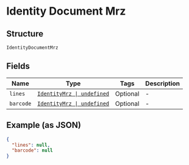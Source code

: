 
# Identity Document Mrz

## Structure

`IdentityDocumentMrz`

## Fields

| Name | Type | Tags | Description |
|  --- | --- | --- | --- |
| `lines` | [`IdentityMrz \| undefined`](../../doc/models/identity-mrz.md) | Optional | - |
| `barcode` | [`IdentityMrz \| undefined`](../../doc/models/identity-mrz.md) | Optional | - |

## Example (as JSON)

```json
{
  "lines": null,
  "barcode": null
}
```

